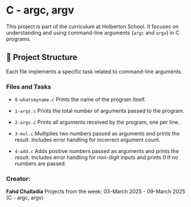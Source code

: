 # C - argc, argv

This project is part of the curriculum at Holberton School. It focuses on understanding and using command-line arguments (`argc` and `argv`) in C programs.

## 📁 Project Structure

Each file implements a specific task related to command-line arguments.

### Files and Tasks

- `0-whatsmyname.c`
  Prints the name of the program itself.

- `1-args.c`
  Prints the total number of arguments passed to the program.

- `2-args.c`
  Prints all arguments received by the program, one per line.

- `3-mul.c`
  Multiplies two numbers passed as arguments and prints the result. Includes error handling for incorrect argument count.

- `4-add.c`
  Adds positive numbers passed as arguments and prints the result. Includes error handling for non-digit inputs and prints 0 if no numbers are passed.

### Creator:

**Fahd Challadia**
Projects from the week: 03-March 2025 - 09-March 2025 (C - argc, argv)